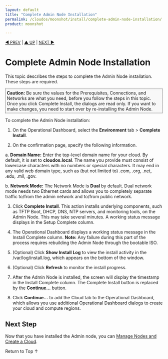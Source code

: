 ```yaml
---
layout: default
title: "Complete Admin Node Installation"
permalink: /cloudos/moonshot/install/complete-admin-node-installation/
product: moonshot

---
```



<script> 
 
function PageRefresh { 
onLoad="window.refresh" 
} 
 
PageRefresh();

</script>


<p style="font-size: small;"> <a href="/cloudos/moonshot/install/customize-networks/">&#9664; PREV</a> | <a href="/cloudos/moonshot/install/">&#9650; UP</a> | <a href="/cloudos/moonshot/install/create-cloud/">NEXT &#9654;</a> </p>

# Complete Admin Node Installation

This topic describes the steps to complete the Admin Node installation. These steps are required. 

<p style="background-color:#f8f8f8; padding:4px 4px 4px 4px; border: 1px dotted #000000;"><b>Caution:</b> Be sure the values for the Prerequisites, Connections, and Networks are what you need, before you follow the steps in this topic. Once you click Complete Install, the dialogs are read only. If you want to make changes, you need to start over by re-installing the Admin Node.  </p> 

To complete the Admin Node installation:

1. On the Operational Dashboard, select the <b>Environment</b> tab > <b>Complete Install</b>.

2. On the confirmation page, specify the following information.

 a. **Domain Name:** Enter the top-level domain name for your cloud. By default, it is set to <b>cloudos.local</b>. The name you provide must consist of lowercase characters with no numbers or special characters. It may end in any valid web domain type, such as (but not limited to) .com, .org, .net, .edu, .mil, .gov. 

 b. **Network Mode:** The Network Mode is <b>Dual</b> by default. Dual network mode needs two Ethernet cards and allows you to completely separate traffic to/from the admin network and to/from public network.
 
3. Click **Complete Install**. This action installs underlying components, such as TFTP Boot, DHCP, DNS, NTP servers, and monitoring tools, on the Admin Node. 
This may take several minutes. A working status message displays in the Setup Complete column.

4. The Operational Dashboard displays a working status message in the Install Complete column. **Note:** Any failure during this part of the process requires rebuilding the Admin Node through the bootable ISO. 

5. (Optional) Click **Show Install Log** to view the install activity in the /var/log/install.log, which appears on the bottom of the window.

6. (Optional) Click **Refresh** to monitor the install progress.

7. After the Admin Node is installed, the screen will display the timestamp in the Install Complete column. The Complete Install button is replaced by the **Continue...** button.

9. Click **Continue...** to add the Cloud tab to the Operational Dashboard, which allows you use additional Operational Dashboard dialogs to create your cloud and compute regions. 

## Next Step

Now that you have installed the Admin node, you can [Manage Nodes and Create a Cloud](/cloudos/moonshot/install/create-cloud/).

<a href="#top" style="padding:14px 0px 14px 0px; text-decoration: none;"> Return to Top &#8593; </a>


